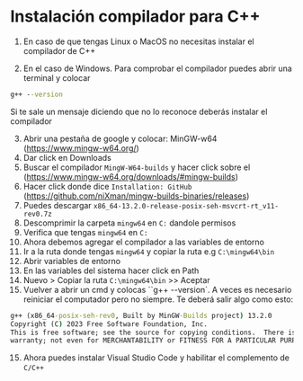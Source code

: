 # Instalación compilador para C++
1. En caso de que tengas Linux o MacOS no necesitas instalar el compilador de C++

2. En el caso de Windows. Para comprobar el compilador puedes abrir una terminal y colocar

```cmd
g++ --version
```

Si te sale un mensaje diciendo que no lo reconoce deberás instalar el compilador

3. Abrir una pestaña de google y colocar: MinGW-w64 (https://www.mingw-w64.org/)
4. Dar click en Downloads
5. Buscar el compilador `MingW-W64-builds` y hacer click sobre el (https://www.mingw-w64.org/downloads/#mingw-builds)
6. Hacer click donde dice `Installation: GitHub` (https://github.com/niXman/mingw-builds-binaries/releases)
7. Puedes descargar `x86_64-13.2.0-release-posix-seh-msvcrt-rt_v11-rev0.7z`
8. Descomprimir la carpeta `mingw64` en `C:` dandole permisos
9. Verifica que tengas `mingw64` en `C:`
9. Ahora debemos agregar el compilador a las variables de entorno
10. Ir a la ruta donde tengas `mingw64` y copiar la ruta e.g `C:\mingw64\bin`
11. Abrir variables de entorno
12. En las variables del sistema hacer click en Path
13. Nuevo > Copiar la ruta `C:\mingw64\bin` >> Aceptar
14. Vuelver a abrir un cmd y colocas ``g++ --version`. A veces es necesario reiniciar el computador pero no siempre. Te deberá salir algo como esto:
```cmd
g++ (x86_64-posix-seh-rev0, Built by MinGW-Builds project) 13.2.0
Copyright (C) 2023 Free Software Foundation, Inc.
This is free software; see the source for copying conditions.  There is NO
warranty; not even for MERCHANTABILITY or FITNESS FOR A PARTICULAR PURPOSE.
```
15. Ahora puedes instalar Visual Studio Code y habilitar el complemento de `C/C++`